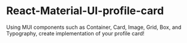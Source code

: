 # React-Material-UI-profile-card
Using MUI components such as Container, Card, Image, Grid, Box, and Typography,  create  implementation of your profile card!
